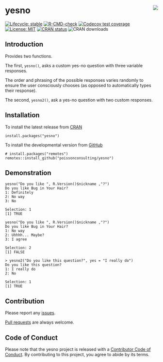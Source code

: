<!-- README.md is generated from README.Rmd. Please edit that file -->

# yesno <img src="man/figures/logo.png" align="right" />

<!-- badges: start -->

[![Lifecycle:
stable](https://img.shields.io/badge/lifecycle-stable-brightgreen.svg)](https://lifecycle.r-lib.org/articles/stages.html#stable)
[![R-CMD-check](https://github.com/poissonconsulting/yesno/actions/workflows/R-CMD-check.yaml/badge.svg)](https://github.com/poissonconsulting/yesno/actions/workflows/R-CMD-check.yaml)
[![Codecov test
coverage](https://codecov.io/gh/poissonconsulting/yesno/graph/badge.svg)](https://app.codecov.io/gh/poissonconsulting/yesno)
[![License:
MIT](https://img.shields.io/badge/License-MIT-blue.svg)](https://opensource.org/license/mit/)
[![CRAN
status](https://www.r-pkg.org/badges/version/yesno)](https://cran.r-project.org/package=yesno)
![CRAN downloads](https://cranlogs.r-pkg.org/badges/yesno)
<!-- badges: end -->

## Introduction

Provides two functions.

The first, `yesno()`, asks a custom yes-no question with three variable
responses.

The order and phrasing of the possible responses varies randomly to
ensure the user consciously chooses (as opposed to automatically types
their response).

The second, `yesno2()`, ask a yes-no question with two custom responses.

## Installation

To install the latest release from [CRAN](https://cran.r-project.org)

    install.packages("yesno")

To install the developmental version from
[GitHub](https://github.com/poissonconsulting/yesno)

    # install.packages("remotes")
    remotes::install_github("poissonconsulting/yesno")

## Demonstration

    yesno("Do you like ", R.Version()$nickname ,"?")
    Do you like Bug in Your Hair?
    1: Definitely
    2: No way
    3: No

    Selection: 1
    [1] TRUE

    yesno("Do you like ", R.Version()$nickname ,"?")
    Do you like Bug in Your Hair?
    1: No way
    2: Uhhhh... Maybe?
    3: I agree

    Selection: 2
    [1] FALSE

    > yesno2("Do you like this question?", yes = "I really do")
    Do you like this question?
    1: I really do
    2: No

    Selection: 1
    [1] TRUE

## Contribution

Please report any
[issues](https://github.com/poissonconsulting/yesno/issues).

[Pull requests](https://github.com/poissonconsulting/yesno/pulls) are
always welcome.

## Code of Conduct

Please note that the yesno project is released with a [Contributor Code
of
Conduct](https://poissonconsulting.github.io/yesno/CODE_OF_CONDUCT.html).
By contributing to this project, you agree to abide by its terms.
